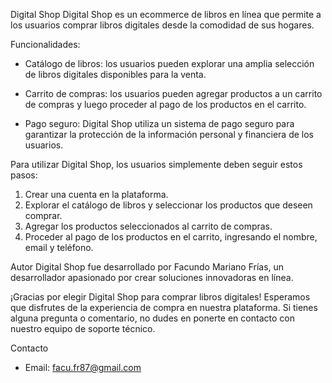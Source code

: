 Digital Shop
Digital Shop es un ecommerce de libros en línea que permite a los usuarios comprar libros digitales desde la comodidad de sus hogares.

Funcionalidades:

- Catálogo de libros: los usuarios pueden explorar una amplia selección de libros digitales disponibles para la venta.

- Carrito de compras: los usuarios pueden agregar productos a un carrito de compras y luego proceder al pago de los productos en el carrito.

- Pago seguro: Digital Shop utiliza un sistema de pago seguro para garantizar la protección de la información personal y financiera de los usuarios.

Para utilizar Digital Shop, los usuarios simplemente deben seguir estos pasos:

1. Crear una cuenta en la plataforma.
2. Explorar el catálogo de libros y seleccionar los productos que deseen comprar.
3. Agregar los productos seleccionados al carrito de compras.
4. Proceder al pago de los productos en el carrito, ingresando el nombre, email y teléfono.

Autor
Digital Shop fue desarrollado por Facundo Mariano Frías, un desarrollador apasionado por crear soluciones innovadoras en línea.

¡Gracias por elegir Digital Shop para comprar libros digitales! Esperamos que disfrutes de la experiencia de compra en nuestra plataforma. Si tienes alguna pregunta o comentario, no dudes en ponerte en contacto con nuestro equipo de soporte técnico.

Contacto

- Email: facu.fr87@gmail.com